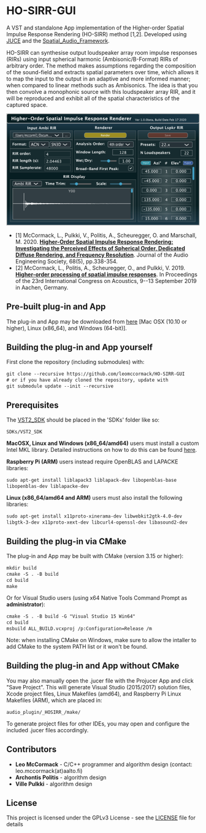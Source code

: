 # HO-SIRR-GUI

A VST and standalone App implementation of the Higher-order Spatial Impulse Response Rendering (HO-SIRR) method [1,2]. Developed using [JUCE](https://github.com/WeAreROLI/JUCE/) and the [Spatial_Audio_Framework](https://github.com/leomccormack/Spatial_Audio_Framework).

HO-SIRR can synthesise output loudspeaker array room impulse responses (RIRs) using input spherical harmonic (Ambisonic/B-Format) RIRs of arbitrary order. The method makes assumptions regarding the composition of the sound-field and extracts spatial parameters over time, which allows it to map the input to the output in an adaptive and more informed manner; when compared to linear methods such as Ambisonics. The idea is that you then convolve a monophonic source with this loudspeaker array RIR, and it will be reproduced and exhibit all of the spatial characteristics of the captured space.

![](hosirr_screenshot.png)

* [1] McCormack, L., Pulkki, V., Politis, A., Scheuregger, O. and Marschall, M. 2020. [**Higher-Order Spatial Impulse Response Rendering: Investigating the Perceived Effects of Spherical Order, Dedicated Diffuse Rendering, and Frequency Resolution**](docs/mccormack2020higher.pdf). Journal of the Audio Engineering Society, 68(5), pp.338-354.
* [2] McCormack, L., Politis, A., Scheuregger, O., and Pulkki, V. 2019. [**Higher-order processing of spatial impulse responses**](docs/mccormack2019higher.pdf). In Proceedings of the 23rd International Congress on Acoustics, 9--13 September 2019 in Aachen, Germany.

## Pre-built plug-in and App

The plug-in and App may be downloaded from [here](http://research.spa.aalto.fi/projects/sparta_vsts/) [Mac OSX (10.10 or higher), Linux (x86_64), and Windows (64-bit)].

## Building the plug-in and App yourself

First clone the repository (including submodules) with:

```
git clone --recursive https://github.com/leomccormack/HO-SIRR-GUI
# or if you have already cloned the repository, update with
git submodule update --init --recursive
```

## Prerequisites 

The [VST2_SDK](https://web.archive.org/web/20181016150224/https://download.steinberg.net/sdk_downloads/vstsdk3610_11_06_2018_build_37.zip) should be placed in the 'SDKs' folder like so:
```
SDKs/VST2_SDK
```

**MacOSX, Linux and Windows (x86_64/amd64)** users must install a custom Intel MKL library. Detailed instructions on how to do this can be found [here](https://github.com/leomccormack/Spatial_Audio_Framework/blob/master/dependencies/PERFORMANCE_LIBRARY_INSTRUCTIONS.md). 

**Raspberry Pi (ARM)** users instead require OpenBLAS and LAPACKE libraries:
``` 
sudo apt-get install liblapack3 liblapack-dev libopenblas-base libopenblas-dev liblapacke-dev
```

**Linux (x86_64/amd64 and ARM)** users must also install the following libraries:

```
sudo apt-get install x11proto-xinerama-dev libwebkit2gtk-4.0-dev libgtk-3-dev x11proto-xext-dev libcurl4-openssl-dev libasound2-dev
```

## Building the plug-in via CMake 

The plug-in and App may be built with CMake (version 3.15 or higher):
 ```
 mkdir build
 cmake -S . -B build
 cd build
 make
 ```
 
Or for Visual Studio users (using x64 Native Tools Command Prompt as **administrator**):
```
cmake -S . -B build -G "Visual Studio 15 Win64"
cd build
msbuild ALL_BUILD.vcxproj /p:Configuration=Release /m
```
Note: when installing CMake on Windows, make sure to allow the intaller to add CMake to the system PATH list or it won't be found.


## Building the plug-in and App without CMake

You may also manually open the .jucer file with the Projucer App and click "Save Project". This will generate Visual Studio (2015/2017) solution files, Xcode project files, Linux Makefiles (amd64), and Raspberry Pi Linux Makefiles (ARM), which are placed in:

```
audio_plugin/_HOSIRR_/make/
```

To generate project files for other IDEs, you may open and configure the included .jucer files accordingly.

## Contributors

* **Leo McCormack** - C/C++ programmer and algorithm design (contact: leo.mccormack(at)aalto.fi)
* **Archontis Politis** - algorithm design
* **Ville Pulkki** - algorithm design

## License

This project is licensed under the GPLv3 License - see the [LICENSE](LICENSE) file for details
